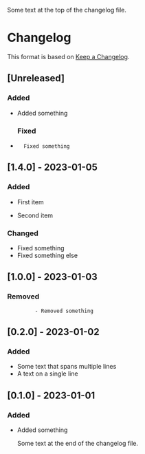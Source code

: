 Some text at the top of the changelog file.

#    Changelog

This format is based on [Keep a Changelog](https://keepachangelog.com/en/1.0.0/).

## [Unreleased]

### Added

- Added something

  ### Fixed

-       Fixed something

## [1.4.0] - 2023-01-05

### Added    




- First item

- Second item

###          Changed

- Fixed something
- Fixed something else

## [1.0.0] - 2023-01-03

### Removed

             - Removed something

## [0.2.0] - 2023-01-02

### Added

- Some text that spans
  multiple lines
- A text on a single line

## [0.1.0]   -     2023-01-01    

### Added

- Added something

    Some text at the end of the changelog file.